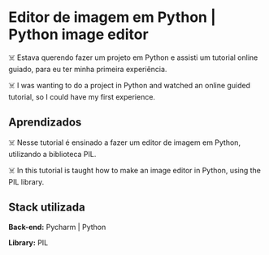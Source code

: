 # Editor de imagem em Python | Python image editor

☠️ Estava querendo fazer um projeto em Python e 
assisti um tutorial online guiado, para eu ter minha
primeira experiência.

☠️ I was wanting to do a project in Python and
watched an online guided tutorial, so I could have my
first experience.

## Aprendizados

☠️ Nesse tutorial é ensinado a fazer um editor de imagem
em Python, utilizando a biblioteca PIL.

☠️ In this tutorial is taught how to make an image editor
in Python, using the PIL library.
## Stack utilizada

**Back-end:** Pycharm | Python

**Library:** PIL
